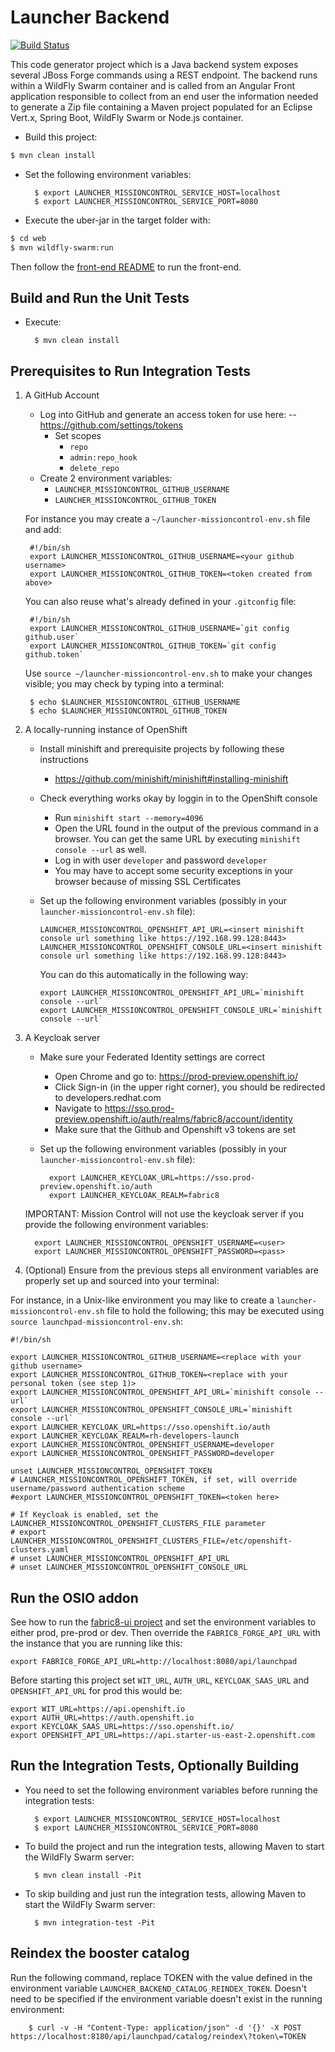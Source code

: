 # Launcher Backend

[![Build Status](https://ci.centos.org/view/Devtools/job/devtools-launcher-backend-generator-build-master/badge/icon)](https://ci.centos.org/view/Devtools/job/devtools-launcher-backend-generator-build-master/)

This code generator project which is a Java backend system exposes several JBoss Forge commands
using a REST endpoint. The backend runs within a WildFly Swarm container and is called from
an Angular Front application responsible to collect from an end user the information needed to generate
a Zip file containing a Maven project populated for an Eclipse Vert.x, Spring Boot, WildFly Swarm or Node.js
container.

* Build this project:

```bash
$ mvn clean install
```

* Set the following environment variables: 

		$ export LAUNCHER_MISSIONCONTROL_SERVICE_HOST=localhost
		$ export LAUNCHER_MISSIONCONTROL_SERVICE_PORT=8080

* Execute the uber-jar in the target folder with:

```bash
$ cd web
$ mvn wildfly-swarm:run
```

Then follow the [front-end README](https://github.com/fabric8-launch/launcher-frontend/blob/master/README.md) to run the front-end.

Build and Run the Unit Tests
----------------------------

* Execute:

        $ mvn clean install

Prerequisites to Run Integration Tests
--------------------------------------

1. A GitHub Account

    * Log into GitHub and generate an access token for use here:
    --  https://github.com/settings/tokens
        * Set scopes
            * `repo`
            * `admin:repo_hook`
            * `delete_repo`
    * Create 2 environment variables:
        * `LAUNCHER_MISSIONCONTROL_GITHUB_USERNAME`
        * `LAUNCHER_MISSIONCONTROL_GITHUB_TOKEN`

    For instance you may create a `~/launcher-missioncontrol-env.sh` file and add:
    
        #!/bin/sh
        export LAUNCHER_MISSIONCONTROL_GITHUB_USERNAME=<your github username>
        export LAUNCHER_MISSIONCONTROL_GITHUB_TOKEN=<token created from above>
    
    You can also reuse what's already defined in your `.gitconfig` file:
    
        #!/bin/sh
        export LAUNCHER_MISSIONCONTROL_GITHUB_USERNAME=`git config github.user`
        export LAUNCHER_MISSIONCONTROL_GITHUB_TOKEN=`git config github.token`

    Use `source ~/launcher-missioncontrol-env.sh` to make your changes visible; you may check by typing into a terminal:

        $ echo $LAUNCHER_MISSIONCONTROL_GITHUB_USERNAME
        $ echo $LAUNCHER_MISSIONCONTROL_GITHUB_TOKEN

     
2. A locally-running instance of OpenShift 

    * Install minishift and prerequisite projects by following these instructions
        * https://github.com/minishift/minishift#installing-minishift
	
    * Check everything works okay by loggin in to the OpenShift console
        * Run `minishift start --memory=4096`
        * Open the URL found in the output of the previous command in a browser. You can get the same URL by executing `minishift console --url` as well.
        * Log in with user `developer` and password `developer`
        * You may have to accept some security exceptions in your browser because of missing SSL Certificates

    * Set up the following environment variables (possibly in your `launcher-missioncontrol-env.sh` file):
        ```
        LAUNCHER_MISSIONCONTROL_OPENSHIFT_API_URL=<insert minishift console url something like https://192.168.99.128:8443>
        LAUNCHER_MISSIONCONTROL_OPENSHIFT_CONSOLE_URL=<insert minishift console url something like https://192.168.99.128:8443>
        ```
        
        You can do this automatically in the following way:       
        ```
        export LAUNCHER_MISSIONCONTROL_OPENSHIFT_API_URL=`minishift console --url`
        export LAUNCHER_MISSIONCONTROL_OPENSHIFT_CONSOLE_URL=`minishift console --url`
        ```

3. A Keycloak server

    * Make sure your Federated Identity settings are correct
        * Open Chrome and go to: https://prod-preview.openshift.io/
        * Click Sign-in (in the upper right corner), you should be redirected to developers.redhat.com
        * Navigate to https://sso.prod-preview.openshift.io/auth/realms/fabric8/account/identity
        * Make sure that the Github and Openshift v3 tokens are set

    * Set up the following environment variables (possibly in your `launcher-missioncontrol-env.sh` file): 
      ```
        export LAUNCHER_KEYCLOAK_URL=https://sso.prod-preview.openshift.io/auth
        export LAUNCHER_KEYCLOAK_REALM=fabric8
      ```
    IMPORTANT: Mission Control will not use the keycloak server if you provide the following environment variables:
      ```    
        export LAUNCHER_MISSIONCONTROL_OPENSHIFT_USERNAME=<user>
        export LAUNCHER_MISSIONCONTROL_OPENSHIFT_PASSWORD=<pass>
      ```

4. (Optional) Ensure from the previous steps all environment variables are properly set up and sourced into your terminal:

For instance, in a Unix-like environment you may like to create a `launcher-missioncontrol-env.sh` file to hold the following; this may be executed using `source launchpad-missioncontrol-env.sh`: 

```
#!/bin/sh 

export LAUNCHER_MISSIONCONTROL_GITHUB_USERNAME=<replace with your github username>
export LAUNCHER_MISSIONCONTROL_GITHUB_TOKEN=<replace with your personal token (see step 1)>
export LAUNCHER_MISSIONCONTROL_OPENSHIFT_API_URL=`minishift console --url`
export LAUNCHER_MISSIONCONTROL_OPENSHIFT_CONSOLE_URL=`minishift console --url`
export LAUNCHER_KEYCLOAK_URL=https://sso.openshift.io/auth
export LAUNCHER_KEYCLOAK_REALM=rh-developers-launch
export LAUNCHER_MISSIONCONTROL_OPENSHIFT_USERNAME=developer
export LAUNCHER_MISSIONCONTROL_OPENSHIFT_PASSWORD=developer

unset LAUNCHER_MISSIONCONTROL_OPENSHIFT_TOKEN
# LAUNCHER_MISSIONCONTROL_OPENSHIFT_TOKEN, if set, will override username/password authentication scheme
#export LAUNCHER_MISSIONCONTROL_OPENSHIFT_TOKEN=<token here>

# If Keycloak is enabled, set the LAUNCHER_MISSIONCONTROL_OPENSHIFT_CLUSTERS_FILE parameter
# export LAUNCHER_MISSIONCONTROL_OPENSHIFT_CLUSTERS_FILE=/etc/openshift-clusters.yaml 
# unset LAUNCHER_MISSIONCONTROL_OPENSHIFT_API_URL
# unset LAUNCHER_MISSIONCONTROL_OPENSHIFT_CONSOLE_URL

``` 
Run the OSIO addon
------------------
See how to run the [fabric8-ui project](https://github.com/fabric8-ui/fabric8-ui) and set the environment variables to either prod, pre-prod or dev.
Then override the `FABRIC8_FORGE_API_URL` with the instance that you are running like this:
```
export FABRIC8_FORGE_API_URL=http://localhost:8080/api/launchpad
```
Before starting this project set `WIT_URL`, `AUTH_URL`, `KEYCLOAK_SAAS_URL` and `OPENSHIFT_API_URL` for prod this would be:
```
export WIT_URL=https://api.openshift.io                         
export AUTH_URL=https://auth.openshift.io
export KEYCLOAK_SAAS_URL=https://sso.openshift.io/
export OPENSHIFT_API_URL=https://api.starter-us-east-2.openshift.com
```
        
Run the Integration Tests, Optionally Building
----------------------------------------------

* You need to set the following environment variables before running the integration tests: 

		$ export LAUNCHER_MISSIONCONTROL_SERVICE_HOST=localhost
		$ export LAUNCHER_MISSIONCONTROL_SERVICE_PORT=8080


* To build the project and run the integration tests, allowing Maven to start the WildFly Swarm server:
 
        $ mvn clean install -Pit


* To skip building and just run the integration tests, allowing Maven to start the WildFly Swarm server:

        $ mvn integration-test -Pit

Reindex the booster catalog
---------------------------

Run the following command, replace TOKEN with the value defined in the environment variable `LAUNCHER_BACKEND_CATALOG_REINDEX_TOKEN`. Doesn't need to be specified if the environment variable doesn't exist in the running environment:

        $ curl -v -H "Content-Type: application/json" -d '{}' -X POST  https://localhost:8180/api/launchpad/catalog/reindex\?token\=TOKEN



